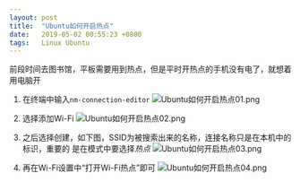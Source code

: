 ```yaml
---
layout: post
title:  "Ubuntu如何开启热点"
date:   2019-05-02 00:55:23 +0800
tags:   Linux Ubuntu
---
```


前段时间去图书馆，平板需要用到热点，但是平时开热点的手机没有电了，就想着用电脑开

1. 在终端中输入```nm-connection-editor```
![Ubuntu如何开启热点01.png][01]

2. 选择添加Wi-Fi
![Ubuntu如何开启热点02.png][02]

3. 之后选择创建，如下图，SSID为被搜索出来的名称，连接名称只是在本机中的标识，重要的
是在模式中要选择*热点*
![Ubuntu如何开启热点03.png][03]

4. 再在Wi-Fi设置中“打开Wi-Fi热点”即可
![Ubuntu如何开启热点04.png][04]


[01]:{{site.url}}/images/Ubuntu如何开启热点01.png
[02]:{{site.url}}/images/Ubuntu如何开启热点02.png
[03]:{{site.url}}/images/Ubuntu如何开启热点03.png
[04]:{{site.url}}/images/Ubuntu如何开启热点04.png

